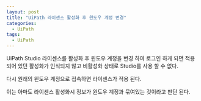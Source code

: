 ```yaml
---
layout: post
title: "UiPath 라이센스 활성화 후 윈도우 계정 변경"
categories:
  - UiPath
tags:
  - UiPath
---
```


UiPath Studio 라이센스를 활성화 후 윈도우 계정을 변경 하여 로그인 하게 되면 적용되어 있던 활성화가 인식되지 않고 비활성화 상태로 Studio를 사용 할 수 없다.

다시 원래의 윈도우 계정으로 접속하면 라이센스가 적용 된다.

이는 아마도 라이센스 활성화시 정보가 윈도우 계정과 묶여있는 것이라고 판단 된다.
